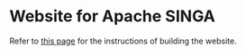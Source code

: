 # Website for Apache SINGA

Refer to [this page](https://github.com/apache/singa-doc/tree/master/docs-site) for the instructions of building the website.

